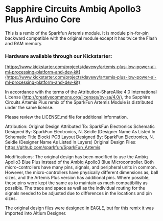 # Sapphire Circuits Ambiq Apollo3 Plus Arduino Core

This is a remix of the Sparkfun Artemis module.  It is module pin-for-pin backward compatible with the original module except it has twice the Flash and RAM memory.

### Hardware available through our Kickstarter:
[https://www.kickstarter.com/projects/davewy/artemis-plus-low-power-ai-ml-processing-platform-and-dev-kit](https://www.kickstarter.com/projects/davewy/artemis-plus-low-power-ai-ml-processing-platform-and-dev-kit)




In accordance with the terms of the Attribution-ShareAlike 4.0 International License (http://creativecommons.org/licenses/by-sa/4.0/), the Sapphire Circuits Artemis Plus remix of the SparkFun Artemis Module is distributed under the same license.  

Please review the LICENSE.md file for additional information. 

Attribution:
Original Design Attributed To: SparkFun Electronics
Schematic Designed By: SparkFun Electronics, N. Seidle  (Designer Name As Listed In Schematic Title Block) 
PCB Layout Designed By: SparkFun Electronics, N. Seidle (Designer Name As Listed In Layers)
Original Design Files:  https://github.com/sparkfun/SparkFun_Artemis

Modifications:
The original design has been modified to use the Ambiq Apollo3 Blue Plus instead of the Ambiq Apollo3 Blue Microcontroller.  Both micro-controllers have many pins, signals, and peripheral units in common.  However, the micro-controllers have physically different dimensions as, ball sizes, and the Artemis Plus version has additional pins.  Where possible, these pins were kept the same as to maintain as much compatibility as possible.  The trace and space as well as the individual routing for the signals needed to be adjusted due to differences in the locations and pin sizes. 

The original design files were designed in EAGLE, but for this remix it was imported into Altium Designer.

